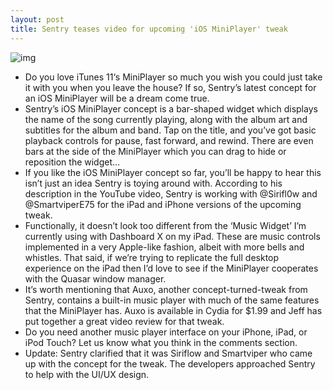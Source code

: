 ```yaml
---
layout: post
title: Sentry teases video for upcoming 'iOS MiniPlayer' tweak
---
```

![img](http://media.idownloadblog.com/wp-content/uploads/2013/01/miniplayer.jpg)
* Do you love iTunes 11‘s MiniPlayer so much you wish you could just take it with you when you leave the house? If so, Sentry’s latest concept for an iOS MiniPlayer will be a dream come true.
* Sentry’s iOS MiniPlayer concept is a bar-shaped widget which displays the name of the song currently playing, along with the album art and subtitles for the album and band. Tap on the title, and you’ve got basic playback controls for pause, fast forward, and rewind. There are even bars at the side of the MiniPlayer which you can drag to hide or reposition the widget…
* If you like the iOS MiniPlayer concept so far, you’ll be happy to hear this isn’t just an idea Sentry is toying around with. According to his description in the YouTube video, Sentry is working with @Sirifl0w and @SmartviperE75 for the iPad and iPhone versions of the upcoming tweak.
* Functionally, it doesn’t look too different from the ‘Music Widget’ I’m currently using with Dashboard X on my iPad. These are music controls implemented in a very Apple-like fashion, albeit with more bells and whistles. That said, if we’re trying to replicate the full desktop experience on the iPad then I’d love to see if the MiniPlayer cooperates with the Quasar window manager.
* It’s worth mentioning that Auxo, another concept-turned-tweak from Sentry, contains a built-in music player with much of the same features that the MiniPlayer has. Auxo is available in Cydia for $1.99 and Jeff has put together a great video review for that tweak.
* Do you need another music player interface on your iPhone, iPad, or iPod Touch? Let us know what you think in the comments section.
* Update: Sentry clarified that it was Siriflow and Smartviper who came up with the concept for the tweak. The developers approached Sentry to help with the UI/UX design.

